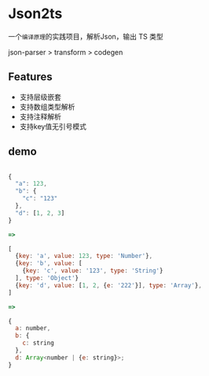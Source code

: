 # Json2ts

一个`编译原理`的实践项目，解析Json，输出 TS 类型

json-parser > transform > codegen

## Features

- 支持层级嵌套
- 支持数组类型解析
- 支持注释解析
- 支持key值无引号模式

## demo 

```js

{
  "a": 123,
  "b": {
    "c": "123"
  },
  "d": [1, 2, 3]
} 

=>

[
  {key: 'a', value: 123, type: 'Number'},
  {key: 'b', value: [
    {key: 'c', value: '123', type: 'String'}
  ], type: 'Object'}
  {key: 'd', value: [1, 2, {e: '222'}], type: 'Array'},
]

=>

{
  a: number,
  b: {
    c: string
  },
  d: Array<number | {e: string}>;
}

```
